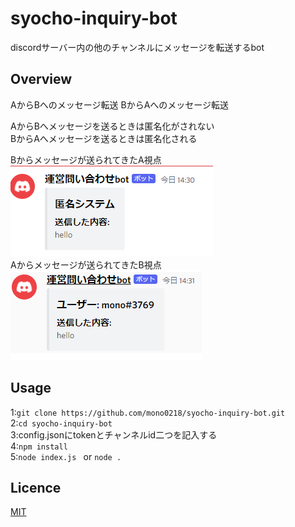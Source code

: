 # syocho-inquiry-bot
discordサーバー内の他のチャンネルにメッセージを転送するbot
## Overview
AからBへのメッセージ転送
BからAへのメッセージ転送

AからBへメッセージを送るときは匿名化がされない  
BからAへメッセージを送るときは匿名化される   

Bからメッセージが送られてきたA視点  
  ![Test Image 2](1.png)  
Aからメッセージが送られてきたB視点  
  ![Test Image 2](2.png)
## Usage
1:`git clone https://github.com/mono0218/syocho-inquiry-bot.git`  
2:`cd syocho-inquiry-bot`  
3:config.jsonにtokenとチャンネルid二つを記入する  
4:`npm install`  
5:`node index.js ` or `node .`  

## Licence

[MIT](https://github.com/mono0218/syocho-inquiry-bot/blob/master/LICENSE)